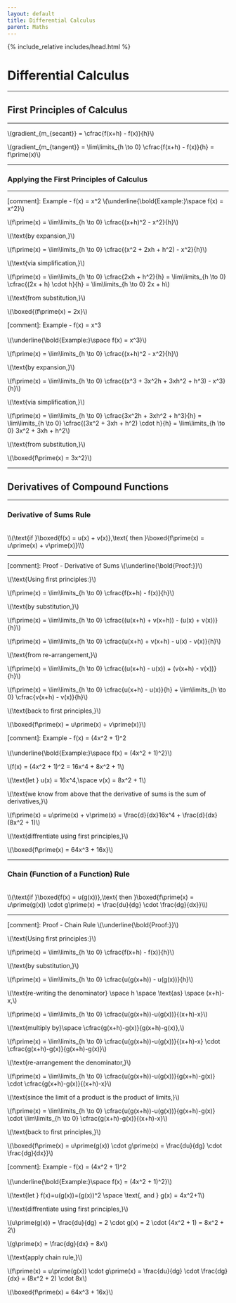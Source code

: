 ```yaml
---
layout: default
title: Differential Calculus
parent: Maths
---
```


{% include_relative includes/head.html %}

# Differential Calculus
---


## First Principles of Calculus
---
\\(gradient_{m_{secant}} = \cfrac{f(x+h) - f(x)}{h}\\)

\\(gradient_{m_{tangent}} = \lim\limits_{h \to 0} \cfrac{f(x+h) - f(x)}{h} = f\prime(x)\\)

---

### Applying the First Principles of Calculus
---

[comment]: Example - f(x) = x^2
\\(\underline{\bold{Example:}\space f(x) = x^2}\\)

\\(f\prime(x) = \lim\limits_{h \to 0} \cfrac{(x+h)^2 - x^2}{h}\\)

\\(\text{by expansion,}\\)

\\(f\prime(x) = \lim\limits_{h \to 0} \cfrac{(x^2 + 2xh + h^2) - x^2}{h}\\)

\\(\text{via simplification,}\\)

\\(f\prime(x) = \lim\limits_{h \to 0} \cfrac{2xh + h^2}{h} = \lim\limits_{h \to 0} \cfrac{(2x + h) \cdot h}{h} = \lim\limits_{h \to 0} 2x + h\\)

\\(\text{from substitution,}\\)

\\(\boxed{(f\prime(x) = 2x}\\)



[comment]: Example - f(x) = x^3
<br/><br/>
\\(\underline{\bold{Example:}\space f(x) = x^3}\\)

\\(f\prime(x) = \lim\limits_{h \to 0} \cfrac{(x+h)^2 - x^2}{h}\\)

\\(\text{by expansion,}\\)

\\(f\prime(x) = \lim\limits_{h \to 0} \cfrac{(x^3 + 3x^2h + 3xh^2 + h^3) - x^3}{h}\\)

\\(\text{via simplification,}\\)

\\(f\prime(x) = \lim\limits_{h \to 0} \cfrac{3x^2h + 3xh^2 + h^3}{h} = \lim\limits_{h \to 0} \cfrac{(3x^2 + 3xh + h^2) \cdot h}{h} = \lim\limits_{h \to 0} 3x^2 + 3xh + h^2\\)

\\(\text{from substitution,}\\)

\\(\boxed{f\prime(x) = 3x^2}\\)

---
## Derivatives of Compound Functions
---
### Derivative of Sums Rule
<br/>
\\(\text{if }\boxed{f(x) = u(x) + v(x)},\text{ then }\boxed{f\prime(x) = u\prime(x) + v\prime(x)}\\)

---

[comment]: Proof - Derivative of Sums
\\(\underline{\bold{Proof:}}\\)

\\(\text{Using first principles:}\\)

\\(f\prime(x) = \lim\limits_{h \to 0} \cfrac{f(x+h) - f(x)}{h}\\)

\\(\text{by substitution,}\\)

\\(f\prime(x) = \lim\limits_{h \to 0} \cfrac{(u(x+h) + v(x+h)) - (u(x) + v(x))}{h}\\)

\\(f\prime(x) = \lim\limits_{h \to 0} \cfrac{u(x+h) + v(x+h) - u(x) - v(x)}{h}\\)

\\(\text{from re-arrangement,}\\)

\\(f\prime(x) = \lim\limits_{h \to 0} \cfrac{(u(x+h) - u(x)) + (v(x+h) - v(x))}{h}\\)

\\(f\prime(x) = \lim\limits_{h \to 0} \cfrac{u(x+h) - u(x)}{h} + \lim\limits_{h \to 0} \cfrac{v(x+h) - v(x)}{h}\\)

\\(\text{back to first principles,}\\)

\\(\boxed{f\prime(x) = u\prime(x) + v\prime(x)}\\)


[comment]: Example - f(x) = (4x^2 + 1)^2
<br/><br/>
\\(\underline{\bold{Example:}\space f(x) = (4x^2 + 1)^2}\\)

\\(f(x) = (4x^2 + 1)^2 = 16x^4 + 8x^2 + 1\\)

\\(\text{let } u(x) = 16x^4,\space v(x) = 8x^2 + 1\\)

\\(\text{we know from above that the derivative of sums is the sum of derivatives,}\\)

\\(f\prime(x) = u\prime(x) + v\prime(x) = \frac{d}{dx}16x^4 + \frac{d}{dx}(8x^2 + 1)\\)

\\(\text{diffrentiate using first principles,}\\)

\\(\boxed{f\prime(x) = 64x^3 + 16x}\\)

---
### Chain (Function of a Function) Rule
<br/>
\\(\text{if }\boxed{f(x) = u(g(x))},\text{ then }\boxed{f\prime(x) = u\prime(g(x)) \cdot g\prime(x) = \frac{du}{dg} \cdot \frac{dg}{dx}}\\)

---

[comment]: Proof - Chain Rule
\\(\underline{\bold{Proof:}}\\)

\\(\text{Using first principles:}\\)

\\(f\prime(x) = \lim\limits_{h \to 0} \cfrac{f(x+h) - f(x)}{h}\\)

\\(\text{by substitution,}\\)

\\(f\prime(x) = \lim\limits_{h \to 0} \cfrac{u(g(x+h)) - u(g(x))}{h}\\)

\\(\text{re-writing the denominator} \space h \space \text{as} \space (x+h)-x,\\)

\\(f\prime(x) = \lim\limits_{h \to 0} \cfrac{u(g(x+h))-u(g(x))}{(x+h)-x}\\)

\\(\text{multiply by}\space \cfrac{g(x+h)-g(x)}{g(x+h)-g(x)},\\)

\\(f\prime(x) = \lim\limits_{h \to 0} \cfrac{u(g(x+h))-u(g(x))}{(x+h)-x} \cdot \cfrac{g(x+h)-g(x)}{g(x+h)-g(x)}\\)

\\(\text{re-arrangement the denominator,}\\)

\\(f\prime(x) = \lim\limits_{h \to 0} \cfrac{u(g(x+h))-u(g(x))}{g(x+h)-g(x)} \cdot \cfrac{g(x+h)-g(x)}{(x+h)-x}\\)

\\(\text{since the limit of a product is the product of limits,}\\)

\\(f\prime(x) = \lim\limits_{h \to 0} \cfrac{u(g(x+h))-u(g(x))}{g(x+h)-g(x)} \cdot \lim\limits_{h \to 0} \cfrac{g(x+h)-g(x)}{(x+h)-x}\\)

\\(\text{back to first principles,}\\)

\\(\boxed{f\prime(x) = u\prime(g(x)) \cdot g\prime(x) = \frac{du}{dg} \cdot \frac{dg}{dx}}\\)


[comment]: Example - f(x) = (4x^2 + 1)^2
<br/><br/>
\\(\underline{\bold{Example:}\space f(x) = (4x^2 + 1)^2}\\)

\\(\text{let } f(x)=u(g(x))=(g(x))^2 \space \text{, and } g(x) = 4x^2+1\\)

\\(\text{diffrentiate using first principles,}\\)

\\(u\prime(g(x)) = \frac{du}{dg} = 2 \cdot g(x) = 2 \cdot (4x^2 + 1) = 8x^2 + 2\\)

\\(g\prime(x) = \frac{dg}{dx} = 8x\\)

\\(\text{apply chain rule,}\\)

\\(f\prime(x) = u\prime(g(x)) \cdot g\prime(x) = \frac{du}{dg} \cdot \frac{dg}{dx} = (8x^2 + 2) \cdot 8x\\)

\\(\boxed{f\prime(x) = 64x^3 + 16x}\\)